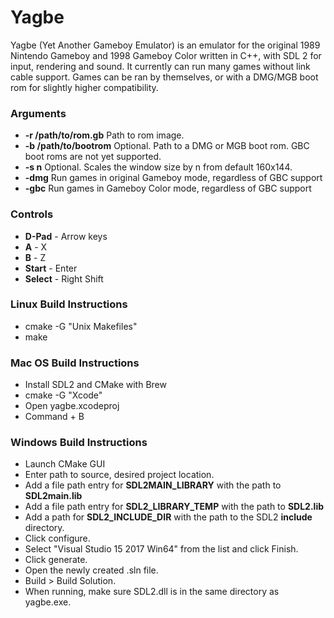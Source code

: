 # Yagbe #

Yagbe (Yet Another Gameboy Emulator) is an emulator for the original 1989 Nintendo Gameboy and 1998 Gameboy Color written in C++, with SDL 2 for input, rendering and sound. It currently can run many games without link cable support. Games can be ran by themselves, or with a DMG/MGB boot rom for slightly higher compatibility.

### Arguments ###
* **-r /path/to/rom.gb** Path to rom image.
* **-b /path/to/bootrom** Optional. Path to a DMG or MGB boot rom. GBC boot roms are not yet supported.
* **-s n** Optional. Scales the window size by n from default 160x144.
* **-dmg** Run games in original Gameboy mode, regardless of GBC support
* **-gbc** Run games in Gameboy Color mode, regardless of GBC support

### Controls ###
* **D-Pad** - Arrow keys
* **A** - X
* **B** - Z
* **Start** - Enter
* **Select** - Right Shift

### Linux Build Instructions ###
* cmake -G "Unix Makefiles"
* make

### Mac OS Build Instructions ###
* Install SDL2 and CMake with Brew
* cmake -G "Xcode"
* Open yagbe.xcodeproj
* Command + B

### Windows Build Instructions ###
* Launch CMake GUI
* Enter path to source, desired project location.
* Add a file path entry for **SDL2MAIN_LIBRARY** with the path to **SDL2main.lib**
* Add a file path entry for **SDL2_LIBRARY_TEMP** with the path to **SDL2.lib**
* Add a path for **SDL2_INCLUDE_DIR** with the path to the SDL2 **include** directory.
* Click configure.
* Select "Visual Studio 15 2017 Win64" from the list and click Finish.
* Click generate.
* Open the newly created .sln file.
* Build > Build Solution.
* When running, make sure SDL2.dll is in the same directory as yagbe.exe.
